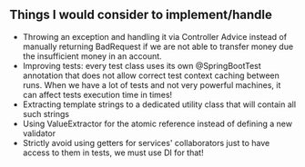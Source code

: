 ## Things I would consider to implement/handle
- Throwing an exception and handling it via Controller Advice instead of manually returning BadRequest 
if we are not able to transfer money due the insufficient money in an account.
- Improving tests: every test class uses its own @SpringBootTest annotation that does not allow correct test 
context caching between runs.
  When we have a lot of tests and not very powerful machines, it can affect tests execution time in times!
- Extracting template strings to a dedicated utility class that will contain all such strings
- Using ValueExtractor for the atomic reference instead of defining a new validator
- Strictly avoid using getters for services' collaborators just to have access to them in tests, 
we must use DI for that!